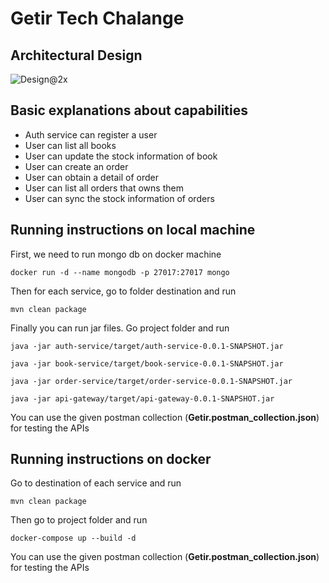 # Getir Tech Chalange
## Architectural Design
![Design@2x](https://user-images.githubusercontent.com/33653098/117581948-5ba00300-b108-11eb-85b2-2847dfaf1ade.jpg)

## Basic explanations about capabilities
- Auth service can register a user
- User can list all books
- User can update the stock information of book
- User can create an order
- User can obtain a detail of order
- User can list all orders that owns them
- User can sync the stock information of orders

## Running instructions on local machine

First, we need to run mongo db on docker machine
```
docker run -d --name mongodb -p 27017:27017 mongo
```
Then for each service, go to folder destination and run
```
mvn clean package
```
Finally you can run jar files. Go project folder and run
```
java -jar auth-service/target/auth-service-0.0.1-SNAPSHOT.jar
```
```
java -jar book-service/target/book-service-0.0.1-SNAPSHOT.jar
```
```
java -jar order-service/target/order-service-0.0.1-SNAPSHOT.jar
```
```
java -jar api-gateway/target/api-gateway-0.0.1-SNAPSHOT.jar
```
You can use the given postman collection (**Getir.postman_collection.json**) for testing the APIs

## Running instructions on docker
Go to destination of each service and run
```
mvn clean package
```
Then go to project folder and run
```
docker-compose up --build -d
```
You can use the given postman collection (**Getir.postman_collection.json**) for testing the APIs
